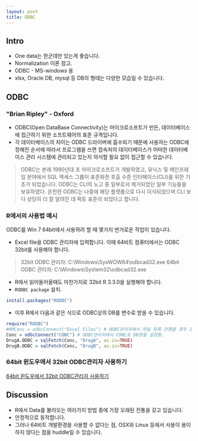 ```yaml
---
layout: post
title: ODBC
---
```


## Intro
- One data는 한군데만 있는게 좋습니다.
- Normalization 이론 참고.
- ODBC - MS-windows 용
- xlsx, Oracle DB, mysql 등 DB의 형태는 다양한 모습일 수 있습니다.

## ODBC
### "Brian Ripley" - Oxford

* ODBC(Open DataBase Connectivity)는 마이크로소프트가 만든, 데이터베이스에 접근하기 위한 소프트웨어의 표준 규격입니다.
* 각 데이터베이스의 차이는 ODBC 드라이버에 흡수되기 때문에 사용자는 ODBC에 정해진 순서에 따라서 프로그램을 쓰면 접속처의 데이터베이스가 어떠한 데이터베이스 관리 시스템에 관리되고 있는지 의식할 필요 없이 접근할 수 있습니다.

> ODBC는 본래 1990년대 초 마이크로소프트가 개발하였고, 유닉스 및 메인프레임 분야에서 SQL 액세스 그룹이 표준화한 호출 수준 인터페이스(CLI)를 위한 기초가 되었습니다. ODBC는 CLI의 노고 중 일부로서 제거되었던 일부 기능들을 보유하였다. 온전한 ODBC는 나중에 해당 플랫폼으로 다시 이식되었으며 CLI 보다 상당히 더 잘 알려진 데 팍토 표준이 되었다고 합니다.

### R에서의 사용법 예시
ODBC를 Win 7 64bit에서 사용하려 할 때 몇가지 번거로운 작업이 있습니다.

- Excel file을 ODBC 관리자에 입력합니다. 이때 64비트 컴퓨터에서는 ODBC 32bit를 사용해야 합니다.

> 32bit ODBC 관리자: C:\Windows\SysWOW64\odbcad32.exe
> 64bit ODBC 관리자: C:\Windows\System32\odbcad32.exe

- R에서 읽어들어올때도 마찬가지로 32bit R 3.3.0을 실행해야 합니다.
- ```RODBC package``` 설치.

```r
install.packages("RODBC")
```

- 이후 R에서 다음과 같은 식으로 ODBC상의 DB를 변수로 받을 수 있습니다.

```r
require("RODBC")
#HMConc = odbcConnect("Excel Files") # ODBC관리자에서 파일 등록 안했을 경우 관리자를 띄어줍니다.
Conc = odbcConnect("CONC") # ODBC관리자에서 CONC로 DB명을 설정함.
DrugA.ODBC = sqlFetch(Conc, "DrugA", as.is=TRUE)
DrugB.ODBC = sqlFetch(Conc, "DrugB", as.is=TRUE)
```

### 64bit 윈도우에서 32bit ODBC관리자 사용하기
[64bit 윈도우에서 32bit ODBC관리자 사용하기](http://garangb.tumblr.com/post/32380544466/64bit-%EC%9C%88%EB%8F%84%EC%9A%B0%EC%97%90%EC%84%9C-32bit-odbc%EA%B4%80%EB%A6%AC%EC%9E%90-%EC%82%AC%EC%9A%A9%ED%95%98%EA%B8%B0)

## Discussion
- R에서 Data를 불러오는 여러가지 방법 중에 가장 오래된 전통을 갖고 있습니다.
- 안정적으로 동작합니다.
- 그러나 64비트 개발환경을 사용할 수 없다는 점, OSX와 Linux 등에서 사용이 용이하지 않다는 점을 huddle일 수 있습니다.

